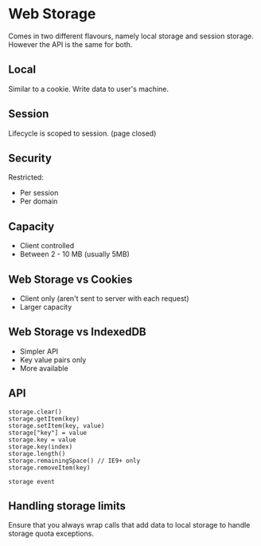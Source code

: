 # Web Storage

 Comes in two different flavours, namely local storage and session storage. However the API is the same for both.

## Local

 Similar to a cookie. Write data to user's machine.


## Session

Lifecycle is scoped to session. (page closed)

## Security

Restricted:
* Per session
* Per domain

## Capacity

* Client controlled
* Between 2 - 10 MB (usually 5MB)

## Web Storage vs Cookies

* Client only (aren't sent to server with each request)
* Larger capacity

## Web Storage vs IndexedDB

* Simpler API
* Key value pairs only
* More available

## API

    storage.clear()
    storage.getItem(key)
    storage.setItem(key, value)
    storage["key"] = value
    storage.key = value
    storage.key(index)
    storage.length()
    storage.remainingSpace() // IE9+ only
    storage.removeItem(key)

    storage event

## Handling storage limits

Ensure that you always wrap calls that add data to local storage to handle storage quota exceptions.
